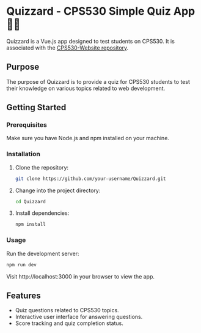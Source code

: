 # Quizzard - CPS530 Simple Quiz App 🧙‍♂️

Quizzard is a Vue.js app designed to test students on CPS530. It is associated with the [CPS530-Website repository](https://github.com/andrearcaina/CPS530-Website).

## Purpose

The purpose of Quizzard is to provide a quiz for CPS530 students to test their knowledge on various topics related to web development.

## Getting Started

### Prerequisites

Make sure you have Node.js and npm installed on your machine.

### Installation

1. Clone the repository:

    ```bash
    git clone https://github.com/your-username/Quizzard.git
    ```

2. Change into the project directory:

    ```bash
    cd Quizzard
    ```

3. Install dependencies:

    ```bash
    npm install
    ```

### Usage

Run the development server:

```bash
npm run dev
```

Visit http://localhost:3000 in your browser to view the app.

## Features
- Quiz questions related to CPS530 topics.
- Interactive user interface for answering questions.
- Score tracking and quiz completion status.
